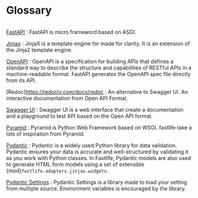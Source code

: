 # Glossary

```{glossary}
```

[FastAPI](https://fastapi.tiangolo.com/)
: FastAPI is micro frameword based on ASGI.

[Jinjax](https://jinjax.scaletti.dev/)
: JinjaX is a template engine for made for clarity.
It is an extension of the Jinja2 template engine.

[OpenAPI](https://www.openapis.org/)
: OpenAPI is a specification for building APIs that defines a standard way to describe
the structure and capabilities of RESTful APIs in a machine-readable format.
FastAPI generates the OpenAPI spec file directly from its API.

[Redoc]https://redocly.com/docs/redoc
: An alternative to Swagger UI. An interactive documentation from Open API Format.

[Swagger UI](https://swagger.io/tools/swagger-ui/)
: Swagger UI is a web interface that create a documentation and a playground to test
API based on the Open API format.

[Pyramid](https://trypyramid.com/)
: Pyramid is Python Web Framework based on WSGI.
fastlife take a lots of inspiration from Pyramid.

[Pydantic](https://docs.pydantic.dev/latest/)
: Pydantic is a widely used Python library
for data validation. Pydantic ensures your data is accurate and well-structured
by validating it as you work with Python classes.
In Fastlife, Pydantic models are also used to generate HTML form models using
a set of extensible {mod}`fastlife.adapters.jinjax.widgets`.

[Pydantic Settings](https://docs.pydantic.dev/latest/api/pydantic_settings/)
: Pydantic Settings is a library made to load your setting from multiple source.
Environment variables is encouraged by the library.
